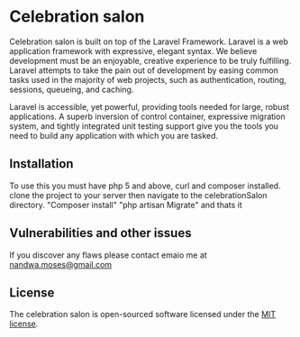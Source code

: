 # Celebration salon



Celebration salon is built on top of the Laravel Framework. Laravel is a web application framework with expressive, elegant syntax. We believe development must be an enjoyable, creative experience to be truly fulfilling. Laravel attempts to take the pain out of development by easing common tasks used in the majority of web projects, such as authentication, routing, sessions, queueing, and caching.

Laravel is accessible, yet powerful, providing tools needed for large, robust applications. A superb inversion of control container, expressive migration system, and tightly integrated unit testing support give you the tools you need to build any application with which you are tasked.


## Installation

To use this you must have php 5 and above, curl and composer  installed.
clone the project to your server then navigate to the celebrationSalon directory.
"Composer install" 
"php artisan Migrate"
and thats it 


## Vulnerabilities and other issues

If you discover any flaws please contact emaio me at nandwa.moses@gmail.com

## License

The celebration salon is open-sourced software licensed under the [MIT license](http://opensource.org/licenses/MIT).
